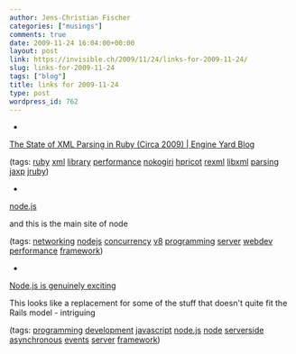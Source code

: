 ```yaml
---
author: Jens-Christian Fischer
categories: ["musings"]
comments: true
date: 2009-11-24 16:04:00+00:00
layout: post
link: https://invisible.ch/2009/11/24/links-for-2009-11-24/
slug: links-for-2009-11-24
tags: ["blog"]
title: links for 2009-11-24
type: post
wordpress_id: 762
---
```


  * 
                

[The State of XML Parsing in Ruby (Circa 2009) | Engine Yard Blog](https://www.engineyard.com/blog/2009/xml-parsing-in-ruby/)


                
                

(tags: [ruby](https://delicious.com/jaycee/ruby) [xml](https://delicious.com/jaycee/xml) [library](https://delicious.com/jaycee/library) [performance](https://delicious.com/jaycee/performance) [nokogiri](https://delicious.com/jaycee/nokogiri) [hpricot](https://delicious.com/jaycee/hpricot) [rexml](https://delicious.com/jaycee/rexml) [libxml](https://delicious.com/jaycee/libxml) [parsing](https://delicious.com/jaycee/parsing) [jaxp](https://delicious.com/jaycee/jaxp) [jruby](https://delicious.com/jaycee/jruby))


            
  * 
                

[node.js](https://nodejs.org/)


                

and this is the main site of node


                

(tags: [networking](https://delicious.com/jaycee/networking) [nodejs](https://delicious.com/jaycee/nodejs) [concurrency](https://delicious.com/jaycee/concurrency) [v8](https://delicious.com/jaycee/v8) [programming](https://delicious.com/jaycee/programming) [server](https://delicious.com/jaycee/server) [webdev](https://delicious.com/jaycee/webdev) [performance](https://delicious.com/jaycee/performance) [framework](https://delicious.com/jaycee/framework))


            
  * 
                

[Node.js is genuinely exciting](https://simonwillison.net/2009/Nov/23/node/)


                

This looks like a replacement for some of the stuff that doesn't quite fit the Rails model - intriguing


                

(tags: [programming](https://delicious.com/jaycee/programming) [development](https://delicious.com/jaycee/development) [javascript](https://delicious.com/jaycee/javascript) [node.js](https://delicious.com/jaycee/node.js) [node](https://delicious.com/jaycee/node) [serverside](https://delicious.com/jaycee/serverside) [asynchronous](https://delicious.com/jaycee/asynchronous) [events](https://delicious.com/jaycee/events) [server](https://delicious.com/jaycee/server) [framework](https://delicious.com/jaycee/framework))


            
